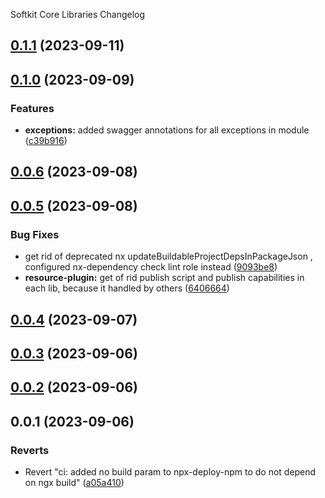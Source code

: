 Softkit Core Libraries Changelog
## [0.1.1](https://github.com/saas-buildkit/saas-buildkit-core/compare/exceptions-0.1.0...exceptions-0.1.1) (2023-09-11)

## [0.1.0](https://github.com/saas-buildkit/saas-buildkit-core/compare/exceptions-0.0.6...exceptions-0.1.0) (2023-09-09)


### Features

* **exceptions:** added swagger annotations for all exceptions in module ([c39b916](https://github.com/saas-buildkit/saas-buildkit-core/commit/c39b9160b7606d4c66dcb53fbb2b00beaa472959))

## [0.0.6](https://github.com/saas-buildkit/saas-buildkit-core/compare/exceptions-0.0.5...exceptions-0.0.6) (2023-09-08)

## [0.0.5](https://github.com/saas-buildkit/saas-buildkit-core/compare/exceptions-0.0.4...exceptions-0.0.5) (2023-09-08)


### Bug Fixes

* get rid of deprecated nx updateBuildableProjectDepsInPackageJson , configured nx-dependency check lint role instead ([9093be8](https://github.com/saas-buildkit/saas-buildkit-core/commit/9093be892fd5f71629a6c22388e12432dacefdec))
* **resource-plugin:** get of rid publish script and publish capabilities in each lib, because it handled by others ([6406664](https://github.com/saas-buildkit/saas-buildkit-core/commit/64066640d13cfc6bf4e16055349265015d7bcd12))

## [0.0.4](https://github.com/saas-buildkit/saas-buildkit-core/compare/exceptions-0.0.3...exceptions-0.0.4) (2023-09-07)

## [0.0.3](https://github.com/saas-buildkit/saas-buildkit-core/compare/exceptions-0.0.2...exceptions-0.0.3) (2023-09-06)

## [0.0.2](https://github.com/saas-buildkit/saas-buildkit-core/compare/exceptions-0.0.1...exceptions-0.0.2) (2023-09-06)

## 0.0.1 (2023-09-06)


### Reverts

* Revert "ci: added no build param to npx-deploy-npm to do not depend on ngx build" ([a05a410](https://github.com/saas-buildkit/saas-buildkit-core/commit/a05a41073965039dd9656840a80144dcd6b4e180))
